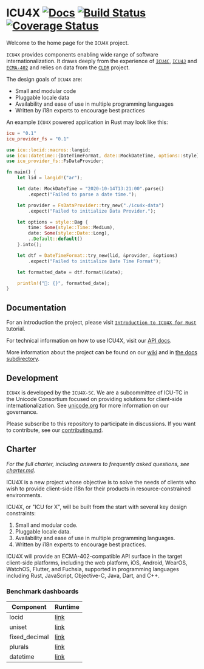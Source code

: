 # ICU4X [![Docs](https://docs.rs/icu/badge.svg)](https://docs.rs/icu) [![Build Status](https://github.com/unicode-org/icu4x/workflows/Build%20&%20Test/badge.svg)](https://github.com/unicode-org/icu4x/actions) [![Coverage Status](https://coveralls.io/repos/github/unicode-org/icu4x/badge.svg?branch=master)](https://coveralls.io/github/unicode-org/icu4x?branch=master)

Welcome to the home page for the `ICU4X` project.

`ICU4X` provides components enabling wide range of software internationalization.
It draws deeply from the experience of [`ICU4C`](https://unicode-org.github.io/icu-docs/apidoc/released/icu4c/), [`ICU4J`](https://unicode-org.github.io/icu-docs/apidoc/released/icu4j/) and [`ECMA-402`](https://github.com/tc39/ecma402/) and relies on data from the [`CLDR`](http://cldr.unicode.org/) project.

The design goals of `ICU4X` are:

* Small and modular code
* Pluggable locale data
* Availability and ease of use in multiple programming languages
* Written by i18n experts to encourage best practices

An example `ICU4X` powered application in Rust may look like this:

```toml
icu = "0.1"
icu_provider_fs = "0.1"
```

```rust
use icu::locid::macros::langid;
use icu::datetime::{DateTimeFormat, date::MockDateTime, options::style};
use icu_provider_fs::FsDataProvider;

fn main() {
    let lid = langid!("ar");

    let date: MockDateTime = "2020-10-14T13:21:00".parse()
        .expect("Failed to parse a date time.");

    let provider = FsDataProvider::try_new("./icu4x-data")
        .expect("Failed to initialize Data Provider.");

    let options = style::Bag {
        time: Some(style::Time::Medium),
        date: Some(style::Date::Long),
        ..Default::default()
    }.into();

    let dtf = DateTimeFormat::try_new(lid, &provider, &options)
        .expect("Failed to initialize Date Time Format");

    let formatted_date = dtf.format(&date);

    println!("📅: {}", formatted_date);
}
```


## Documentation

For an introduction the project, please visit [`Introduction to ICU4X for Rust`](https://github.com/unicode-org/icu4x/wiki/Introduction-to-ICU4X-for-Rust) tutorial.

For technical information on how to use ICU4X, visit our [API docs](https://unicode-org.github.io/icu4x-docs/doc/icu/index.html).

More information about the project can be found on our [wiki](https://github.com/unicode-org/icu4x/wiki) and in [the docs subdirectory](docs/index.md).


## Development

`ICU4X` is developed by the `ICU4X-SC`. We are a subcommittee of ICU-TC in the Unicode Consortium focused on providing solutions for client-side internationalization.  See [unicode.org](https://www.unicode.org/consortium/techchairs.html) for more information on our governance.

Please subscribe to this repository to participate in discussions.  If you want to contribute, see our [contributing.md](CONTRIBUTING.md).

## Charter

*For the full charter, including answers to frequently asked questions, see [charter.md](docs/charter.md).*

ICU4X is a new project whose objective is to solve the needs of clients who wish to provide client-side i18n for their products in resource-constrained environments.

ICU4X, or "ICU for X", will be built from the start with several key design constraints:

1. Small and modular code.
2. Pluggable locale data.
3. Availability and ease of use in multiple programming languages.
4. Written by i18n experts to encourage best practices.

ICU4X will provide an ECMA-402-compatible API surface in the target client-side platforms, including the web platform, iOS, Android, WearOS, WatchOS, Flutter, and Fuchsia, supported in programming languages including Rust, JavaScript, Objective-C, Java, Dart, and C++.

### Benchmark dashboards

| Component     | Runtime                                                                  |
|---------------|--------------------------------------------------------------------------|
| locid         | [link](https://unicode-org.github.io/icu4x-docs/dev/components/locid)    |
| uniset        | [link](https://unicode-org.github.io/icu4x-docs/dev/components/uniset)   |
| fixed_decimal | [link](https://unicode-org.github.io/icu4x-docs/dev/utils/fixed_decimal) |
| plurals       | [link](https://unicode-org.github.io/icu4x-docs/dev/components/plurals)  |
| datetime      | [link](https://unicode-org.github.io/icu4x-docs/dev/components/datetime) |
